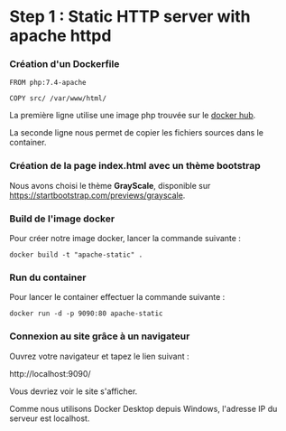 # Step 1 : Static HTTP server with apache httpd

### Création d'un Dockerfile

```
FROM php:7.4-apache

COPY src/ /var/www/html/
```

La première ligne utilise une image php trouvée sur le [docker hub](https://hub.docker.com/_/php).

La seconde ligne nous permet de copier les fichiers sources dans le container.

### Création de la page index.html avec un thème bootstrap

Nous avons choisi le thème **GrayScale**, disponible sur https://startbootstrap.com/previews/grayscale.

### Build de l'image docker

Pour créer notre image docker, lancer la commande suivante :

 `docker build -t "apache-static" .`

### Run du container

Pour lancer le container effectuer la commande suivante :

`docker run -d -p 9090:80 apache-static`

### Connexion au site grâce à un navigateur

Ouvrez votre navigateur et tapez le lien suivant : 

http://localhost:9090/

Vous devriez voir le site s'afficher.

Comme nous utilisons Docker Desktop depuis Windows, l'adresse IP du serveur est localhost.

